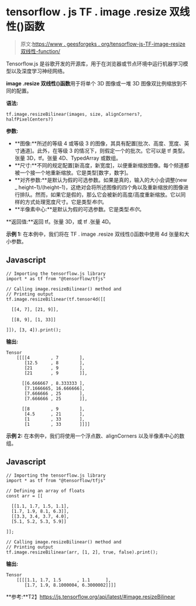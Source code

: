 # tensorflow . js TF . image .resize 双线性()函数

> 原文:[https://www . geesforgeks . org/tensorflow-js-TF-image-resize 双线性-function/](https://www.geeksforgeeks.org/tensorflow-js-tf-image-resizebilinear-function/)

Tensorflow.js 是谷歌开发的开源库，用于在浏览器或节点环境中运行机器学习模型以及深度学习神经网络。

**image .resize 双线性()函数**用于将单个 3D 图像或一堆 3D 图像双比例缩放到不同的配置。

**语法:**

```
tf.image.resizeBilinear(images, size, alignCorners?, halfPixelCenters?)
```

**参数:**

*   **图像:**所述的等级 4 或等级 3 的图像，其具有配置[批次、高度、宽度、英寸通道]。此外，在等级 3 的情况下，则假定一个的批次。它可以是 tf 类型。张量 3D，tf。张量 4D、TypedArray 或数组。
*   **尺寸:**不同的规定配置[新高度，新宽度]，以便重新缩放图像。每个频道都被一个接一个地重新缩放。它是类型[数字，数字]。
*   **对齐参数:**是默认为假的可选参数。如果是真的，输入的大小会调整(new _ height–1)/(height–1)，这绝对会将所述图像的四个角以及重新缩放的图像进行排队。然而，如果它是假的，那么它会被新的高度/高度重新缩放。它以同样的方式处理宽度尺寸。它是类型*布尔*。
*   **半像素中心:**是默认为假的可选参数。它是类型*布尔*。

**返回值:**返回 tf。张量 3D，或 tf .张量 4D。

**示例 1:** 在本例中，我们将在 TF . image .resize 双线性()函数中使用 4d 张量和大小参数。

## Javascript

```
// Importing the tensorflow.js library
import * as tf from "@tensorflow/tfjs"

// Calling image.resizeBilinear() method and
// Printing output
tf.image.resizeBilinear(tf.tensor4d([[

  [[4, 7], [21, 9]],

  [[8, 9], [1, 33]]

]]), [3, 4]).print();
```

**输出:**

```
Tensor
    [[[[4        , 7        ],
       [12.5     , 8        ],
       [21       , 9        ],
       [21       , 9        ]],

      [[6.666667 , 8.333333 ],
       [7.1666665, 16.666666],
       [7.666666 , 25       ],
       [7.666666 , 25       ]],

      [[8        , 9        ],
       [4.5      , 21       ],
       [1        , 33       ],
       [1        , 33       ]]]]
```

**示例 2:** 在本例中，我们将使用一个浮点数、alignCorners 以及半像素中心的数组。

## Javascript

```
// Importing the tensorflow.js library
import * as tf from "@tensorflow/tfjs"

// Defining an array of floats
const arr = [[

  [[1.1, 1.7, 1.5, 1.1], 
  [1.7, 1.9, 8.1, 6.3]],
  [[3.3, 3.4, 3.7, 4.0], 
  [5.1, 5.2, 5.3, 5.9]]

]];

// Calling image.resizeBilinear() method and
// Printing output
tf.image.resizeBilinear(arr, [1, 2], true, false).print();
```

**输出:**

```
Tensor
    [[[[1.1, 1.7, 1.5      , 1.1      ],
       [1.7, 1.9, 8.1000004, 6.3000002]]]]
```

**参考:**T2】https://js.tensorflow.org/api/latest/#image.resizeBilinear